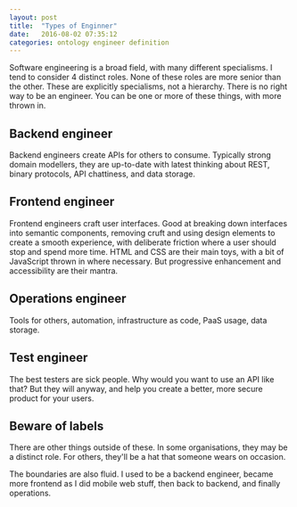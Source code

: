 ```yaml
---
layout: post
title:  "Types of Enginner"
date:   2016-08-02 07:35:12
categories: ontology engineer definition
---
```


Software engineering is a broad field, with many different specialisms. I tend to consider 4 distinct roles. None of these roles are more senior than the other. These are explicitly specialisms, not a hierarchy. There is no right way to be an engineer. You can be one or more of these things, with more thrown in.

## Backend engineer

Backend engineers create APIs for others to consume. Typically strong domain modellers, they are up-to-date with latest thinking about REST, binary protocols, API chattiness, and data storage.

## Frontend engineer

Frontend engineers craft user interfaces. Good at breaking down interfaces into semantic components, removing cruft and using design elements to create a smooth experience, with deliberate friction where a user should stop and spend more time. HTML and CSS are their main toys, with a bit of JavaScript thrown in where necessary. But progressive enhancement and accessibility are their mantra.

## Operations engineer

Tools for others, automation, infrastructure as code, PaaS usage, data storage.

## Test engineer

The best testers are sick people. Why would you want to use an API like that? But they will anyway, and help you create a better, more secure product for your users.

## Beware of labels

There are other things outside of these. In some organisations, they may be a distinct role. For others, they'll be a hat that someone wears on occasion.

The boundaries are also fluid. I used to be a backend engineer, became more frontend as I did mobile web stuff, then back to backend, and finally operations.
